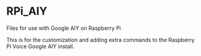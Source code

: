 # RPi_AIY
Files for use with Google AIY on Raspberry Pi

This is for the customization and adding extra commands to the Raspberry Pi Voice Google AIY install.
